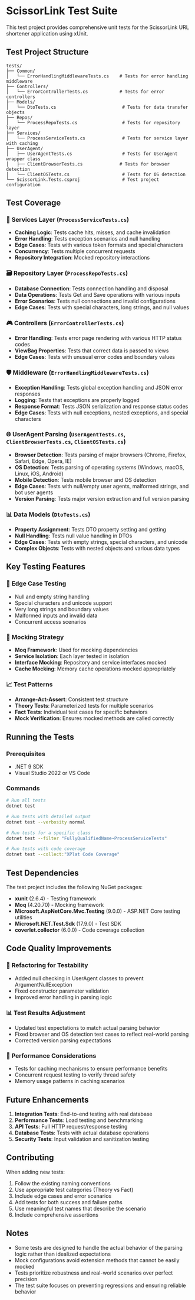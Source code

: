 # ScissorLink Test Suite

This test project provides comprehensive unit tests for the ScissorLink URL shortener application using xUnit.

## Test Project Structure

```
tests/
├── Common/
│   └── ErrorHandlingMiddlewareTests.cs    # Tests for error handling middleware
├── Controllers/
│   └── ErrorControllerTests.cs            # Tests for error controllers
├── Models/
│   └── DtoTests.cs                         # Tests for data transfer objects
├── Repos/
│   └── ProcessRepoTests.cs                 # Tests for repository layer
├── Services/
│   └── ProcessServiceTests.cs              # Tests for service layer with caching
├── UserAgent/
│   ├── UserAgentTests.cs                   # Tests for UserAgent wrapper class
│   ├── ClientBrowserTests.cs              # Tests for browser detection
│   └── ClientOSTests.cs                    # Tests for OS detection
└── ScissorLink.Tests.csproj                # Test project configuration
```

## Test Coverage

### 🔧 **Services Layer** (`ProcessServiceTests.cs`)
- **Caching Logic**: Tests cache hits, misses, and cache invalidation
- **Error Handling**: Tests exception scenarios and null handling
- **Edge Cases**: Tests with various token formats and special characters
- **Concurrency**: Tests multiple concurrent requests
- **Repository Integration**: Mocked repository interactions

### 🗃️ **Repository Layer** (`ProcessRepoTests.cs`)
- **Database Connection**: Tests connection handling and disposal
- **Data Operations**: Tests Get and Save operations with various inputs
- **Error Scenarios**: Tests null connections and invalid configurations
- **Edge Cases**: Tests with special characters, long strings, and null values

### 🎮 **Controllers** (`ErrorControllerTests.cs`)
- **Error Handling**: Tests error page rendering with various HTTP status codes
- **ViewBag Properties**: Tests that correct data is passed to views
- **Edge Cases**: Tests with unusual error codes and boundary values

### 🛡️ **Middleware** (`ErrorHandlingMiddlewareTests.cs`)
- **Exception Handling**: Tests global exception handling and JSON error responses
- **Logging**: Tests that exceptions are properly logged
- **Response Format**: Tests JSON serialization and response status codes
- **Edge Cases**: Tests with null exceptions, nested exceptions, and special characters

### 🌐 **UserAgent Parsing** (`UserAgentTests.cs`, `ClientBrowserTests.cs`, `ClientOSTests.cs`)
- **Browser Detection**: Tests parsing of major browsers (Chrome, Firefox, Safari, Edge, Opera, IE)
- **OS Detection**: Tests parsing of operating systems (Windows, macOS, Linux, iOS, Android)
- **Mobile Detection**: Tests mobile browser and OS detection
- **Edge Cases**: Tests with null/empty user agents, malformed strings, and bot user agents
- **Version Parsing**: Tests major version extraction and full version parsing

### 📊 **Data Models** (`DtoTests.cs`)
- **Property Assignment**: Tests DTO property setting and getting
- **Null Handling**: Tests null value handling in DTOs
- **Edge Cases**: Tests with empty strings, special characters, and unicode
- **Complex Objects**: Tests with nested objects and various data types

## Key Testing Features

### 🧪 **Edge Case Testing**
- Null and empty string handling
- Special characters and unicode support
- Very long strings and boundary values
- Malformed inputs and invalid data
- Concurrent access scenarios

### 🎯 **Mocking Strategy**
- **Moq Framework**: Used for mocking dependencies
- **Service Isolation**: Each layer tested in isolation
- **Interface Mocking**: Repository and service interfaces mocked
- **Cache Mocking**: Memory cache operations mocked appropriately

### 📈 **Test Patterns**
- **Arrange-Act-Assert**: Consistent test structure
- **Theory Tests**: Parameterized tests for multiple scenarios
- **Fact Tests**: Individual test cases for specific behaviors
- **Mock Verification**: Ensures mocked methods are called correctly

## Running the Tests

### Prerequisites
- .NET 9 SDK
- Visual Studio 2022 or VS Code

### Commands
```bash
# Run all tests
dotnet test

# Run tests with detailed output
dotnet test --verbosity normal

# Run tests for a specific class
dotnet test --filter "FullyQualifiedName~ProcessServiceTests"

# Run tests with code coverage
dotnet test --collect:"XPlat Code Coverage"
```

## Test Dependencies

The test project includes the following NuGet packages:
- **xunit** (2.6.4) - Testing framework
- **Moq** (4.20.70) - Mocking framework
- **Microsoft.AspNetCore.Mvc.Testing** (9.0.0) - ASP.NET Core testing utilities
- **Microsoft.NET.Test.Sdk** (17.9.0) - Test SDK
- **coverlet.collector** (6.0.0) - Code coverage collection

## Code Quality Improvements

### 🔧 **Refactoring for Testability**
- Added null checking in UserAgent classes to prevent ArgumentNullException
- Fixed constructor parameter validation
- Improved error handling in parsing logic

### 📊 **Test Results Adjustment**
- Updated test expectations to match actual parsing behavior
- Fixed browser and OS detection test cases to reflect real-world parsing
- Corrected version parsing expectations

### 🚀 **Performance Considerations**
- Tests for caching mechanisms to ensure performance benefits
- Concurrent request testing to verify thread safety
- Memory usage patterns in caching scenarios

## Future Enhancements

1. **Integration Tests**: End-to-end testing with real database
2. **Performance Tests**: Load testing and benchmarking
3. **API Tests**: Full HTTP request/response testing
4. **Database Tests**: Tests with actual database operations
5. **Security Tests**: Input validation and sanitization testing

## Contributing

When adding new tests:
1. Follow the existing naming conventions
2. Use appropriate test categories (Theory vs Fact)
3. Include edge cases and error scenarios
4. Add tests for both success and failure paths
5. Use meaningful test names that describe the scenario
6. Include comprehensive assertions

## Notes

- Some tests are designed to handle the actual behavior of the parsing logic rather than idealized expectations
- Mock configurations avoid extension methods that cannot be easily mocked
- Tests prioritize robustness and real-world scenarios over perfect precision
- The test suite focuses on preventing regressions and ensuring reliable behavior 